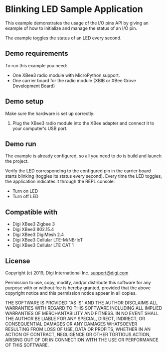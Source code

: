 Blinking LED Sample Application
===============================

This example demonstrates the usage of the I/O pins API by giving an example
of how to initialize and manage the status of an I/O pin.

The example toggles the status of an LED every second.

Demo requirements
-----------------

To run this example you need:

* One XBee3 radio module with MicroPython support.
* One carrier board for the radio module (XBIB or XBee Grove Development Board)

Demo setup
----------

Make sure the hardware is set up correctly:

1. Plug the XBee3 radio module into the XBee adapter and connect it to your
   computer's USB port.

Demo run
--------

The example is already configured, so all you need to do is build and launch
the project.

Verify the LED corresponding to the configured pin in the carrier board starts
blinking (toggles its status every second). Every time the LED toggles, the
application indicates it through the REPL console:

 - Turn on LED
 - Turn off LED

Compatible with
---------------

* Digi XBee3 Zigbee 3
* Digi XBee3 802.15.4
* Digi XBee3 DigiMesh 2.4
* Digi XBee3 Cellular LTE-M/NB-IoT
* Digi XBee3 Cellular LTE CAT 1

License
-------

Copyright (c) 2019, Digi International Inc. <support@digi.com>

Permission to use, copy, modify, and/or distribute this software for any
purpose with or without fee is hereby granted, provided that the above
copyright notice and this permission notice appear in all copies.

THE SOFTWARE IS PROVIDED "AS IS" AND THE AUTHOR DISCLAIMS ALL WARRANTIES
WITH REGARD TO THIS SOFTWARE INCLUDING ALL IMPLIED WARRANTIES OF
MERCHANTABILITY AND FITNESS. IN NO EVENT SHALL THE AUTHOR BE LIABLE FOR
ANY SPECIAL, DIRECT, INDIRECT, OR CONSEQUENTIAL DAMAGES OR ANY DAMAGES
WHATSOEVER RESULTING FROM LOSS OF USE, DATA OR PROFITS, WHETHER IN AN
ACTION OF CONTRACT, NEGLIGENCE OR OTHER TORTIOUS ACTION, ARISING OUT OF
OR IN CONNECTION WITH THE USE OR PERFORMANCE OF THIS SOFTWARE.